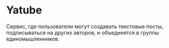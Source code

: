 # Yatube

Сервис, где пользователи могут создавать текстовые посты, подписываться на других авторов, и объединятся в группы единомышленников.

